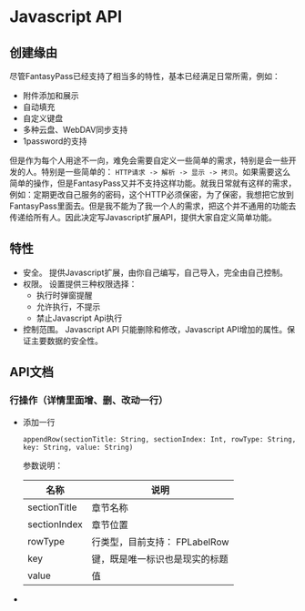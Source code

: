 # Javascript API

## 创建缘由

尽管FantasyPass已经支持了相当多的特性，基本已经满足日常所需，例如：

* 附件添加和展示
* 自动填充
* 自定义键盘
* 多种云盘、WebDAV同步支持
* 1password的支持

但是作为每个人用途不一向，难免会需要自定义一些简单的需求，特别是会一些开发的人。特别是一些简单的： `HTTP请求 -> 解析 -> 显示 -> 拷贝`。如果需要这么简单的操作，但是FantasyPass又并不支持这样功能。就我日常就有这样的需求，例如：定期更改自己服务的密码，这个HTTP必须保密，为了保密，我想把它放到FantasyPass里面去。但是我不能为了我一个人的需求，把这个并不通用的功能去传递给所有人。因此决定写Javascript扩展API，提供大家自定义简单功能。

## 特性

* 安全。 提供Javascript扩展，由你自己编写，自己导入，完全由自己控制。
* 权限。 设置提供三种权限选择：
    * 执行时弹窗提醒
    * 允许执行，不提示
    * 禁止Javascript Api执行
* 控制范围。 Javascript API 只能删除和修改，Javascript API增加的属性。保证主要数据的安全性。

## API文档

### 行操作（详情里面增、删、改动一行）

* 添加一行 

    ```
    appendRow(sectionTitle: String, sectionIndex: Int, rowType: String, key: String, value: String)
    ```

    参数说明：

    名称 | 说明
    --- | ---
    sectionTitle | 章节名称
    sectionIndex | 章节位置
    rowType | 行类型，目前支持： FPLabelRow
    key | 键，既是唯一标识也是现实的标题
    value | 值

*